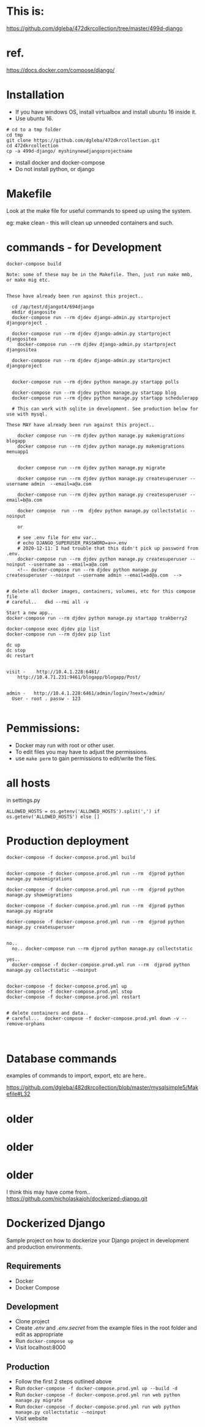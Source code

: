 
# This is:

https://github.com/dgleba/472dkrcollection/tree/master/499d-django


# ref.

https://docs.docker.com/compose/django/


# Installation

- If you have windows OS, install virtualbox and install ubuntu 16 inside it.
- Use ubuntu 16.

```
# cd to a tmp folder
cd tmp
git clone https://github.com/dgleba/472dkrcollection.git
cd 472dkrcollection
cp -a 499d-django/ myshinynewdjangoprojectname
```

- install docker and docker-compose
- Do not install python, or django

# Makefile

Look at the make file for useful commands to speed up using the system.

eg: make clean - this will clean up unneeded containers and such.



# commands - for Development

```
docker-compose build

Note: some of these may be in the Makefile. Then, just run make mmb, or make mig etc.


These have already been run against this project..

  cd /ap/test/djangot4/694django
  mkdir djangosite
  docker-compose run --rm djdev django-admin.py startproject djangoproject .
  
  docker-compose run --rm djdev django-admin.py startproject djangositea
    docker-compose run --rm djdev django-admin.py startproject djangositea
  
  docker-compose run --rm djdev django-admin.py startproject djangoproject
  

  docker-compose run --rm djdev python manage.py startapp polls
  
  docker-compose run --rm djdev python manage.py startapp blog
  docker-compose run --rm djdev python manage.py startapp schedulerapp
  
  # This can work with sqlite in development. See production below for use with mysql.

These MAY have already been run against this project..

    docker compose run --rm djdev python manage.py makemigrations blogapp
    docker compose run --rm djdev python manage.py makemigrations menuapp1
 

    docker compose run --rm djdev python manage.py migrate 

    docker compose run --rm djdev python manage.py createsuperuser --username admin  --email=a@a.com

    docker-compose run --rm djdev python manage.py createsuperuser --email=b@a.com
    
    docker compose  run --rm  djdev python manage.py collectstatic --noinput

    or

    # see .env file for env var..
    # echo DJANGO_SUPERUSER_PASSWORD=a>>.env
    # 2020-12-11: I had trouble that this didn't pick up password from .env.
    docker-compose run --rm djdev python manage.py createsuperuser --noinput --username aa --email=a@a.com 
    <!-- docker-compose run --rm djdev python manage.py createsuperuser --noinput --username admin --email=ad@a.com  -->


# delete all docker images, containers, volumes, etc for this compose file
# careful..   dkd --rmi all -v

Start a new app..
docker-compose run --rm djdev python manage.py startapp trakberry2

docker-compose exec djdev pip list
docker-compose run --rm djdev pip list

dc up
dc stop
dc restart


visit -    http://10.4.1.228:6461/
    http://10.4.71.231:9461/blogapp/blogapp/Post/
 
 
admin -   http://10.4.1.228:6461/admin/login/?next=/admin/
  User - root . passw - 123


```

# Pemmissions:

- Docker may run with root or other user.
- To edit files you may have to adjust the permissions.
- use `make perm` to gain permissions to edit/write the files.

# all hosts

in settings.py

```
ALLOWED_HOSTS = os.getenv('ALLOWED_HOSTS').split(',') if os.getenv('ALLOWED_HOSTS') else []
```

# Production deployment

```
docker-compose -f docker-compose.prod.yml build


docker-compose -f docker-compose.prod.yml run --rm  djprod python manage.py makemigrations

docker-compose -f docker-compose.prod.yml run --rm  djprod python manage.py showmigrations

docker-compose -f docker-compose.prod.yml run --rm  djprod python manage.py migrate

docker-compose -f docker-compose.prod.yml run --rm  djprod python manage.py createsuperuser


no..
  no.. docker-compose run --rm djprod python manage.py collectstatic

yes..
  docker-compose -f docker-compose.prod.yml run --rm  djprod python manage.py collectstatic --noinput


docker-compose -f docker-compose.prod.yml up
docker-compose -f docker-compose.prod.yml stop
docker-compose -f docker-compose.prod.yml restart


# delete containers and data..
# careful...  docker-compose -f docker-compose.prod.yml down -v --remove-orphans



```

# Database commands

examples of commands to import, export, etc are here..

https://github.com/dgleba/482dkrcollection/blob/master/mysqlsimple5/Makefile#L32






# older

# older

# older


I think this may have come from..
     https://github.com/nicholaskajoh/dockerized-django.git

# Dockerized Django

Sample project on how to dockerize your Django project in development and production environments.


## Requirements

- Docker
- Docker Compose

## Development

- Clone project
- Create _.env_ and _.env.secret_ from the example files in the root folder and edit as appropriate
- Run `docker-compose up`
- Visit localhost:8000

## Production

- Follow the first 2 steps outlined above
- Run `docker-compose -f docker-compose.prod.yml up --build -d`
- Run `docker-compose -f docker-compose.prod.yml run web python manage.py migrate`
- Run `docker-compose -f docker-compose.prod.yml run web python manage.py collectstatic --noinput`
- Visit website
